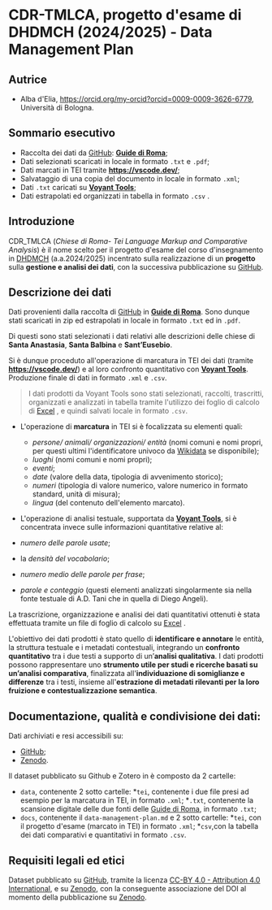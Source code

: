 # CDR-TMLCA, progetto d'esame di DHDMCH (2024/2025) - Data Management Plan

## Autrice

* Alba d'Elia, https://orcid.org/my-orcid?orcid=0009-0009-3626-6779, Università di Bologna.

## Sommario esecutivo
* Raccolta dei dati da [GitHub](https://www.google.com/url?sa=t&source=web&rct=j&opi=89978449&url=https://github.com/&ved=2ahUKEwinicGop96LAxXj0gIHHecADyoQFnoECAoQAQ&usg=AOvVaw38IHvcyBra8HGhmSxvlCGw): [**Guide di Roma**](https://liveunibo-my.sharepoint.com/:f:/g/personal/sebastian_barzaghi2_unibo_it/EhinmY5b4h1Eoo-t2JOpaHwBHmr2BcGZK7YhwV9KUvTK2g?e=qizgrM);
* Dati selezionati scaricati in locale in formato `.txt` e `.pdf`;
* Dati marcati in TEI tramite **https://vscode.dev/**;
* Salvataggio di una copia del documento in locale in formato `.xml`;
* Dati `.txt` caricati su [**Voyant Tools**](https://www.google.com/url?sa=t&source=web&rct=j&opi=89978449&url=https://voyant-tools.org/&ved=2ahUKEwiuuJ_AmN6LAxVSRUEAHcN0KUoQFnoECAkQAQ&usg=AOvVaw0HuDnxSRVwxziirQgSd0xL);
* Dati estrapolati ed organizzati in tabella in formato `.csv` .

## Introduzione
CDR_TMLCA (*Chiese di Roma- Tei Language Markup and Comparative Analysis*) è il nome scelto per il progetto d'esame del corso d'insegnamento in [DHDMCH](https://www.unibo.it/it/studiare/dottorati-master-specializzazioni-e-altra-formazione/insegnamenti/insegnamento/2024/502386) (a.a.2024/2025) incentrato sulla realizzazione  di un **progetto** sulla **gestione e analisi dei dati**, con la successiva pubblicazione su [GitHub](https://www.google.com/url?sa=t&source=web&rct=j&opi=89978449&url=https://github.com/&ved=2ahUKEwinicGop96LAxXj0gIHHecADyoQFnoECAoQAQ&usg=AOvVaw38IHvcyBra8HGhmSxvlCGw).

## Descrizione dei dati
Dati provenienti dalla raccolta di [GitHub](https://www.google.com/url?sa=t&source=web&rct=j&opi=89978449&url=https://github.com/&ved=2ahUKEwinicGop96LAxXj0gIHHecADyoQFnoECAoQAQ&usg=AOvVaw38IHvcyBra8HGhmSxvlCGw) in [**Guide di Roma**](https://liveunibo-my.sharepoint.com/:f:/g/personal/sebastian_barzaghi2_unibo_it/EhinmY5b4h1Eoo-t2JOpaHwBHmr2BcGZK7YhwV9KUvTK2g?e=qizgrM). Sono dunque stati scaricati in zip ed estrapolati in locale in formato `.txt` ed in `.pdf`.

Di questi sono stati selezionati i dati relativi alle descrizioni delle chiese di **Santa Anastasia**, **Santa Balbina** e **Sant’Eusebio**.

Si è dunque proceduto all'operazione di marcatura in TEI dei dati (tramite **https://vscode.dev/**) e al loro confronto quantitativo con [**Voyant Tools**](https://www.google.com/url?sa=t&source=web&rct=j&opi=89978449&url=https://voyant-tools.org/&ved=2ahUKEwiuuJ_AmN6LAxVSRUEAHcN0KUoQFnoECAkQAQ&usg=AOvVaw0HuDnxSRVwxziirQgSd0xL). Produzione finale di dati in formato `.xml` e `.csv`.
> I dati prodotti da Voyant Tools sono stati selezionati, raccolti, trascritti, organizzati e analizzati in tabella tramite l'utilizzo dei foglio di calcolo di [Excel]([https://www.google.com/url?sa=t&source=web&rct=j&opi=89978449&url=https://docs.google.com/spreadsheets/create%3Fhl%3Dit&ved=2ahUKEwifr4nRot6LAxXFWkEAHSEiFC4QFnoECAgQAQ&usg=AOvVaw15jA_GQBObUKkityhEJa1O](https://www.google.com/url?sa=t&source=web&rct=j&opi=89978449&url=https://excel.cloud.microsoft/&ved=2ahUKEwjO2Z7lnuKLAxXoxQIHHRBSFhUQFnoECEAQAQ&usg=AOvVaw2NQ8dsv7MAJGY3iBRPWgdQ))
, e quindi salvati locale in formato `.csv`.

* L'operazione di **marcatura** in TEI si è focalizzata su elementi quali:
  * *persone/ animali/ organizzazioni/ entità* (nomi comuni e nomi propri, per questi ultimi l'identificatore univoco da [Wikidata](https://www.wikidata.org/wiki/Wikidata:Main_Page) se disponibile);
  * *luoghi* (nomi comuni e nomi propri);
  * *eventi*;
  * *date* (valore della data, tipologia di avvenimento storico);
  * *numeri* (tipologia di valore numerico, valore numerico in formato standard, unità di misura);
  * *lingua* (del contenuto dell'elemento marcato).

* L'operazione di analisi testuale, supportata da [**Voyant Tools**](https://www.google.com/url?sa=t&source=web&rct=j&opi=89978449&url=https://voyant-tools.org/&ved=2ahUKEwiuuJ_AmN6LAxVSRUEAHcN0KUoQFnoECAkQAQ&usg=AOvVaw0HuDnxSRVwxziirQgSd0xL), si è concentrata invece sulle informazioni quantitative relative al:
* *numero delle parole usate*;
* la *densità del vocabolario*;
* *numero medio delle parole per frase*;
* *parole e conteggio* (questi elementi analizzati singolarmente sia nella fonte testuale di A.D. Tani che in quella di Diego Angeli).

La trascrizione, organizzazione e analisi dei dati quantitativi ottenuti è stata effettuata tramite un file di foglio di calcolo su [Excel]([https://www.google.com/url?sa=t&source=web&rct=j&opi=89978449&url=https://docs.google.com/spreadsheets/create%3Fhl%3Dit&ved=2ahUKEwifr4nRot6LAxXFWkEAHSEiFC4QFnoECAgQAQ&usg=AOvVaw15jA_GQBObUKkityhEJa1O](https://www.google.com/url?sa=t&source=web&rct=j&opi=89978449&url=https://excel.cloud.microsoft/&ved=2ahUKEwjO2Z7lnuKLAxXoxQIHHRBSFhUQFnoECEAQAQ&usg=AOvVaw2NQ8dsv7MAJGY3iBRPWgdQ))
.

L'obiettivo dei dati prodotti è stato quello di **identificare e annotare** le entità, la struttura testuale e i metadati contestuali, integrando un **confronto quantitativo** tra i due testi a supporto di un’**analisi qualitativa**.
I dati prodotti possono rappresentare uno **strumento utile per studi e ricerche basati su un’analisi comparativa**, finalizzata all'**individuazione di somiglianze e differenze** tra i testi, insieme all'**estrazione di metadati rilevanti per la loro fruizione e contestualizzazione semantica**.

## Documentazione, qualità e condivisione dei dati:
Dati archiviati e resi accessibili su:
* [GitHub](https://www.google.com/url?sa=t&source=web&rct=j&opi=89978449&url=https://github.com/&ved=2ahUKEwinicGop96LAxXj0gIHHecADyoQFnoECAoQAQ&usg=AOvVaw38IHvcyBra8HGhmSxvlCGw);
* [Zenodo](https://zenodo.org).

Il dataset pubblicato su Github e Zotero in è composto da 2 cartelle:
* `data`, contenente 2 sotto cartelle:
  *`tei`, contenente i due file presi ad esempio per la marcatura in TEI, in formato `.xml`;
  *`.txt`, contenente la scansione digitale delle due fonti delle [Guide di Roma](https://liveunibo-my.sharepoint.com/:f:/g/personal/sebastian_barzaghi2_unibo_it/EhinmY5b4h1Eoo-t2JOpaHwBHmr2BcGZK7YhwV9KUvTK2g?e=qizgrM), in formato `.txt`;
* `docs`, contenente il  `data-management-plan.md` e 2 sotto cartelle:
  *`tei`, con il progetto d'esame (marcato in TEI) in formato `.xml`;
  *`csv`,con la tabella dei dati comparativi e quantitativi in formato `.csv`.

## Requisiti legali ed etici
Dataset pubblicato su [GitHub](https://www.google.com/url?sa=t&source=web&rct=j&opi=89978449&url=https://github.com/&ved=2ahUKEwinicGop96LAxXj0gIHHecADyoQFnoECAoQAQ&usg=AOvVaw38IHvcyBra8HGhmSxvlCGw), tramite la licenza [CC-BY 4.0 - Attribution 4.0 International](https://creativecommons.org/licenses/by/4.0/), e su [Zenodo](https://zenodo.org), con la conseguente associazione del DOI al momento della pubblicazione su [Zenodo](10.5281/zenodo.14933952).
